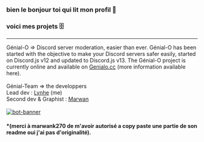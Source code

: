 ### bien le bonjour toi qui lit mon profil 👋

### voici mes projets 🗄 
<hr/>

Génial-O => Discord server moderation, easier than ever.
Génial-O has been started with the objective to make your Discord servers safer easily, started on Discord.js v12 and updated to Discord.js v13. The Génial-O project is currently online and available on <a href="https://genialo.cc" alt="">Genialo.cc</a> (more information available here).
<br>
<br>
Génial-Team => the developpers<br>
Lead dev : <a href="https://github.com/LyneQ" target="_blank">Lynhe</a> (me)<br>
Second dev & Graphist : <a href="https://github.com/marwank270" target="_blank">Marwan</a> 
<br> 
<br> 
<a href="https://genialo.cc"> <img src="https://genialo.cc/public/new/genialo-banner.png" alt="bot-banner" title="allez clique :)" /> </a>

<h4>*(merci à marwank270 de m'avoir autorisé a copy paste une partie de son readme oui j'ai pas d'originalité).</h4>

<!--
**LyneQ/LyneQ** is a ✨ _special_ ✨ repository because its `README.md` (this file) appears on your GitHub profile.

Here are some ideas to get you started:

- 🔭 I’m currently working on ...
- 🌱 I’m currently learning ...
- 👯 I’m looking to collaborate on ...
- 🤔 I’m looking for help with ...
- 💬 Ask me about ...
- 📫 How to reach me: ...
- 😄 Pronouns: ...
- ⚡ Fun fact: ...
-->
